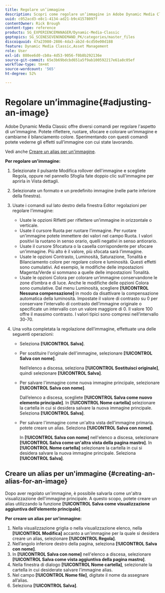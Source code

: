 ```yaml
---
title: Regolare un’immagine
description: Scopri come regolare un’immagine in Adobe Dynamic Media Classic.
uuid: c052acd3-e8c1-4134-ad21-b9c41578097f
contentOwner: Rick Brough
content-type: reference
products: SG_EXPERIENCEMANAGER/Dynamic-Media-Classic
geptopics: SG_SCENESEVENONDEMAND_PK/categories/master_files
discoiquuid: 47a23980-2886-4da3-ab2d-6cd50e00d188
feature: Dynamic Media Classic,Asset Management
role: User
exl-id: 880ee6d0-cb0a-4d53-9056-f0b8b292136e
source-git-commit: 65e3b69bdcbd651a5f9ab100592217e61a8c05ef
workflow-type: tm+mt
source-wordcount: '565'
ht-degree: 52%

---
```


# Regolare un’immagine{#adjusting-an-image}

Adobe Dynamic Media Classic offre diversi comandi per regolare l&#39;aspetto di un&#39;immagine. Potete riflettere, ruotare, sfocare e colorare un’immagine e cambiarne il bilanciamento colore. Sperimentando con questi comandi potete vederne gli effetti sull’immagine con cui state lavorando.

Vedi anche [Creare un alias per un&#39;immagine](adjusting-image.md#creating_an_alias_for_an_image).

**Per regolare un&#39;immagine:**

1. Selezionate il pulsante Modifica rollover dell&#39;immagine e scegliete Regola, oppure nel pannello Sfoglia fate doppio clic sull&#39;immagine per aprirla in Vista dettagli.
1. Selezionate un formato e un predefinito immagine (nelle parte inferiore della finestra).
1. Usate i comandi sul lato destro della finestra Editor regolazioni per regolare l’immagine:

   * Usate le opzioni Rifletti per riflettere un’immagine in orizzontale o verticale.
   * Usate il cursore Ruota per ruotare l’immagine. Per ruotare un’immagine potete immettere dei valori nel campo Ruota. I valori positivi la ruotano in senso orario, quelli negativi in senso antiorario.
   * Usate il cursore Sfocatura o la casella corrispondente per sfocare un’immagine. Più alto è il valore, più sfocata sarà l’immagine.
   * Usate le opzioni Contrasto, Luminosità, Saturazione, Tonalità e Bilanciamento colore per regolare colore e luminosità. Questi effetti sono cumulativi. Ad esempio, le modifiche delle impostazioni Magenta/Verde si sommano a quelle delle impostazioni Tonalità.
   * Usate le opzioni Colora per colorare un’immagine conservandone le zone d’ombra e di luce. Anche le modifiche delle opzioni Colora sono cumulative. Dal menu Luminosità, scegliere **[!UICONTROL Nessuna compensazione]** in modo da disattivare la compensazione automatica della luminosità. Impostate il valore di contrasto su 0 per conservare l’intervallo di contrasto dell’immagine originale o specificate un intervallo con un valore maggiore di 0. Il valore 100 offre il massimo contrasto. I valori tipici sono compresi nell’intervallo 30-70.

1. Una volta completata la regolazione dell’immagine, effettuate una delle seguenti operazioni:

   * Seleziona **[!UICONTROL Salva]**.

   * Per sostituire l&#39;originale dell&#39;immagine, selezionare **[!UICONTROL Salva con nome]**.

      Nell’elenco a discesa, seleziona **[!UICONTROL Sostituisci originale]**, quindi selezionare **[!UICONTROL Salva]**.

   * Per salvare l&#39;immagine come nuova immagine principale, selezionare **[!UICONTROL Salva con nome]**.

      Dall’elenco a discesa, scegliete **[!UICONTROL Salva come nuovo elemento principale]**.
In **[!UICONTROL Nome cartella]** selezionare la cartella in cui si desidera salvare la nuova immagine principale.
Seleziona **[!UICONTROL Salva]**.

   * Per salvare l&#39;immagine come un&#39;altra vista dell&#39;immagine primaria. potete creare un alias. Seleziona **[!UICONTROL Salva con nome]**.

      In **[!UICONTROL Salva con nome]** nell&#39;elenco a discesa, selezionare **[!UICONTROL Salva come un&#39;altra vista della pagina mastro]**.
In **[!UICONTROL Nome cartella]** selezionare la cartella in cui si desidera salvare la nuova immagine principale.
Seleziona **[!UICONTROL Salva]**.

## Creare un alias per un&#39;immagine {#creating-an-alias-for-an-image}

Dopo aver regolato un&#39;immagine, è possibile salvarla come un&#39;altra visualizzazione dell&#39;immagine principale. A questo scopo, potete creare un alias utilizzando la funzione **[!UICONTROL Salva come visualizzazione aggiuntiva dell’elemento principale]**.

**Per creare un alias per un&#39;immagine:**

1. Nella visualizzazione griglia o nella visualizzazione elenco, nella **[!UICONTROL Modifica]** accanto a un&#39;immagine per la quale si desidera creare un alias, selezionare **[!UICONTROL Regola]**.
1. Nell’angolo inferiore destro della pagina, seleziona **[!UICONTROL Salva con nome]**.
1. In **[!UICONTROL Salva con nome]** nell&#39;elenco a discesa, selezionare **[!UICONTROL Salva come vista aggiuntiva della pagina mastro]**.
1. Nella finestra di dialogo **[!UICONTROL Nome cartella]**, selezionate la cartella in cui desiderate salvare l’immagine alias.
1. Nel campo **[!UICONTROL Nome file]**, digitate il nome da assegnare all’alias.
1. Seleziona **[!UICONTROL Salva]**.
